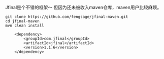 Jfinal是个不错的框架～ 但因为还未被收入maven仓库，maven用户比较麻烦。

	git clone https://github.com/fengsage/jfinal-maven.git
	cd jfinal-maven
	mvn clean install
	
		<dependency>
			<groupId>com.jfinal</groupId>
			<artifactId>jfinal</artifactId>
			<version>1.1.6</version>
		</dependency>